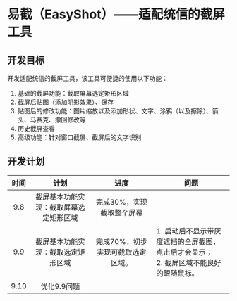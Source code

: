 # 易截（EasyShot）——适配统信的截屏工具

## 开发目标

开发适配统信的截屏工具，该工具可便捷的使用以下功能：

1. 基础的截屏功能：截取屏幕选定矩形区域
2. 截屏后贴图（添加阴影效果）、保存
3. 贴图后的修改功能：图片缩放以及添加形状、文字、涂鸦（以及擦除）、箭头、马赛克、撤回修改等
4. 历史截屏查看
5. 高级功能：针对窗口截屏、截屏后的文字识别

## 开发计划

| 时间 |                  计划                  |               进度                | 问题                                                         |
| :--: | :------------------------------------: | :-------------------------------: | ------------------------------------------------------------ |
| 9.8  | 截屏基本功能实现：截取屏幕选定矩形区域 |     完成30%，实现截取整个屏幕     |                                                              |
| 9.9  |   截屏基本功能实现：截取选定矩形区域   | 完成70%，初步实现可截取选定区域。 | 1. 启动后不显示带灰度遮挡的全屏截图，点击后才会显示；<br />2. 截屏区域不能良好的跟随鼠标。 |
| 9.10 |              优化9.9问题               |                                   |                                                              |

